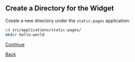 ##  Create a Directory for the Widget

Create a new directory under the `static-pages` application:

```sh
cd src/applications/static-pages/
mkdir hello-world
```

[Continue](./4_COMPONENT_DIR.md)

[Back](./2_WIDGET_ID.md)
